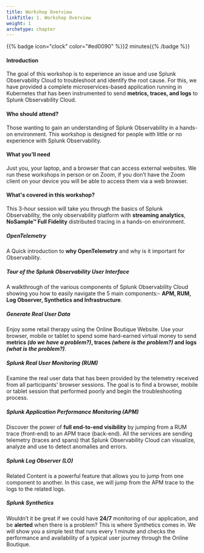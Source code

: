 ```yaml
---
title: Workshop Overview
linkTitle: 1. Workshop Overview
weight: 1
archetype: chapter
---
```


{{% badge icon="clock" color="#ed0090" %}}2 minutes{{% /badge %}}

#### Introduction

The goal of this workshop is to experience an issue and use Splunk Observability Cloud to troubleshoot and identify the root cause. For this, we have provided a complete microservices-based application running in Kubernetes that has been instrumented to send **metrics, traces, and logs** to Splunk Observability Cloud.

#### Who should attend?

Those wanting to gain an understanding of Splunk Observability in a hands-on environment. This workshop is designed for people with little or no experience with Splunk Observability.

#### What you’ll need

Just you, your laptop, and a browser that can access external websites. We run these workshops in person or on Zoom, if you don’t have the Zoom client on your device you will be able to access them via a web browser.

#### What's covered in this workshop?

This 3-hour session will take you through the basics of Splunk Observability, the only observability platform with **streaming analytics**, **NoSample™ Full Fidelity** distributed tracing in a hands-on environment.

##### OpenTelemetry

A Quick introduction to **why OpenTelemetry** and why is it important for Observability.

##### Tour of the Splunk Observability User Interface

A walkthrough of the various components of Splunk Observability Cloud showing you how to easily navigate the 5 main components:- **APM, RUM, Log Observer, Synthetics and Infrastructure**.

##### Generate Real User Data

Enjoy some retail therapy using the Online Boutique Website. Use your browser, mobile or tablet to spend some hard-earned virtual money to send **metrics _(do we have a problem?)_, traces _(where is the problem?)_ and logs _(what is the problem?)_**.

##### Splunk Real User Monitoring (RUM)

Examine the real user data that has been provided by the telemetry received from all participants' browser sessions. The goal is to find a browser, mobile or tablet session that performed poorly and begin the troubleshooting process.

##### Splunk Application Performance Monitoring (APM)

Discover the power of **full end-to-end visibility** by jumping from a RUM trace (front-end) to an APM trace (back-end). All the services are sending telemetry (traces and spans) that Splunk Observability Cloud can visualize, analyze and use to detect anomalies and errors.

##### Splunk Log Observer (LO)

Related Content is a powerful feature that allows you to jump from one component to another. In this case, we will jump from the APM trace to the logs to the related logs.

##### Splunk Synthetics

Wouldn’t it be great if we could have **24/7** monitoring of our application, and be **alerted** when there is a problem? This is where Synthetics comes in. We will show you a simple test that runs every 1 minute and checks the performance and availability of a typical user journey through the Online Boutique.
